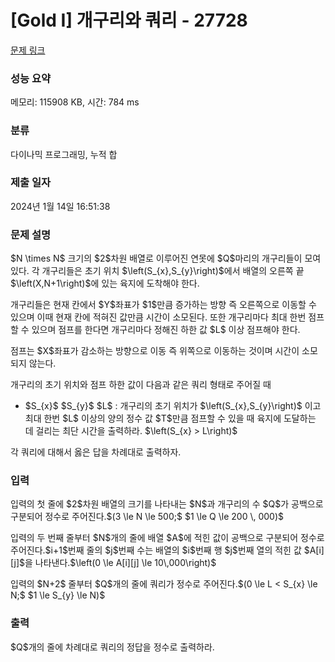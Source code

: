 # [Gold I] 개구리와 쿼리 - 27728 

[문제 링크](https://www.acmicpc.net/problem/27728) 

### 성능 요약

메모리: 115908 KB, 시간: 784 ms

### 분류

다이나믹 프로그래밍, 누적 합

### 제출 일자

2024년 1월 14일 16:51:38

### 문제 설명

<p>$N \times N$ 크기의 $2$차원 배열로 이루어진 연못에 $Q$마리의 개구리들이 모여있다. 각 개구리들은 초기 위치 $\left(S_{x},S_{y}\right)$에서 배열의 오른쪽 끝$\left(X,N+1\right)$에 있는 육지에 도착해야 한다.</p>

<p>개구리들은 현재 칸에서 $Y$좌표가 $1$만큼 증가하는 방향 즉 오른쪽으로 이동할 수 있으며 이때 현재 칸에 적혀진 값만큼 시간이 소모된다. 또한 개구리마다 최대 한번 점프할 수 있으며 점프를 한다면 개구리마다 정해진 하한 값 $L$ 이상 점프해야 한다.</p>

<p>점프는 $X$좌표가 감소하는 방향으로 이동 즉 위쪽으로 이동하는 것이며 시간이 소모되지 않는다.</p>

<p>개구리의 초기 위치와 점프 하한 값이 다음과 같은 쿼리 형태로 주어질 때 </p>

<ul>
	<li>$S_{x}$ $S_{y}$ $L$ : 개구리의 초기 위치가 $\left(S_{x},S_{y}\right)$ 이고 최대 한번 $L$ 이상의 양의 정수 값 $T$만큼 점프할 수 있을 때 육지에 도달하는 데 걸리는 최단 시간을 출력하라. $\left(S_{x} > L\right)$</li>
</ul>

<p>각 쿼리에 대해서 옳은 답을 차례대로 출력하자.</p>

### 입력 

 <p>입력의 첫 줄에 $2$차원 배열의 크기를 나타내는 $N$과 개구리의 수 $Q$가 공백으로 구분되어 정수로 주어진다.$(3 \le N \le 500;$ $1 \le Q \le 200 \, 000)$</p>

<p>입력의 두 번째 줄부터 $N$개의 줄에 배열 $A$에 적힌 값이 공백으로 구분되어 정수로 주어진다.$i+1$번째 줄의 $j$번째 수는 배열의 $i$번째 행 $j$번째 열의 적힌 값 $A[i][j]$을 나타낸다.$\left(0 \le A[i][j] \le 10\,000\right)$</p>

<p>입력의 $N+2$ 줄부터 $Q$개의 줄에 쿼리가 정수로 주어진다.$(0 \le L < S_{x} \le N;$ $1 \le S_{y} \le N)$</p>

### 출력 

 <p>$Q$개의 줄에 차례대로 쿼리의 정답을 정수로 출력하라.</p>

